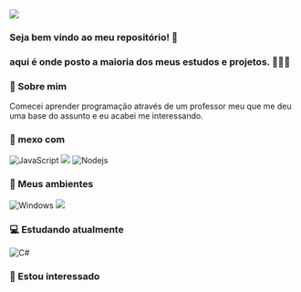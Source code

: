 <img src="https://i.imgur.com/Tiu6ZpL.jpg">

### Seja bem vindo ao meu repositório! 👋 
### aqui é onde posto a maioria dos meus estudos e projetos. 👨‍🎓📝

### 📖 Sobre mim
Comecei aprender programação através de um professor meu
que me deu uma base do assunto e eu acabei me interessando.
</details>

### 💼 mexo com
![JavaScript](https://img.shields.io/badge/-JavaScript-F7B93E?style=flat-square&logo=javascript&logoColor=fff)
<img src="https://img.shields.io/badge/python-%233776AB.svg?&style=flat-square&logo=python&logoColor=white"/>
![Nodejs](https://img.shields.io/badge/-Node.js-43853d?style=flat-square&logo=Node.js&logoColor=white)


### 💼 Meus ambientes
![Windows](https://img.shields.io/badge/-Windows-00ADEF?style=flat-square&logo=windows&logoColor=white)
<img src="https://img.shields.io/badge/discord-%237289DA.svg?&style=for-the-badge&logo=discord&logoColor=white" />

### 💻 Estudando atualmente
![C#](https://img.shields.io/badge/C%23-239120?style=for-the-badge&logo=c-sharp&logoColor=white)



### 👀 Estou interessado
